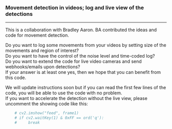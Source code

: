 ### Movement detection in videos; log and live view of the detections
-------------------------------------------------
This is a collaboration with Bradley Aaron. BA contributed the ideas and code for movement detection. 

Do you want to log some movements from your videos by setting size of the movements and region of interest?  
Do you want to have the control of the noise level and time-coded log?  
Do you want to extend the code for live video cameras and send webhooks/emails upon detections?  
If your answer is at least one yes, then we hope that you can benefit from this code.

We will update instructions soon but if you can read the first few lines of the code, you will be able to use the code with no problem.  
If you want to accelerate the detection without the live view, please uncomment the showing code like this:  
```python
    # cv2.imshow("feed", frame1)
    # if cv2.waitKey(1) & 0xFF == ord('q'):
    #     break
```